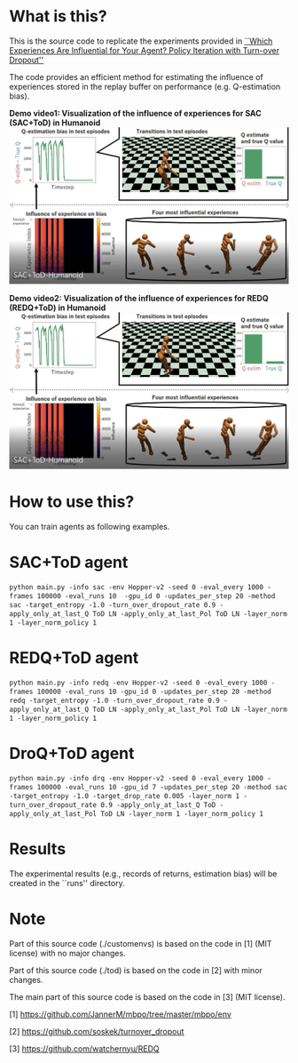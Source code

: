 # What is this?
This is the source code to replicate the experiments provided in [``Which Experiences Are Influential for Your Agent? Policy Iteration with Turn-over Dropout''](https://arxiv.org/abs/2301.11168)

The code provides an efficient method for estimating the influence of experiences stored in the replay buffer on performance (e.g. Q-estimation bias). 

**Demo video1: Visualization of the influence of experiences for SAC (SAC+ToD) in Humanoid**
[![SACToDHumanoid](figures/SAC+ToD-Humanoid.jpg)](https://drive.google.com/file/d/1jtQP0VVuJzPX778DtvgvSDE-mCD0wrbv/view?usp=share_link "SAC")

**Demo video2: Visualization of the influence of experiences for REDQ (REDQ+ToD) in Humanoid**
[![REDQToDHumanoid](figures/SAC+ToD-Humanoid.jpg)](https://drive.google.com/file/d/1mQ4GnF_HYEbUgImxFHdl1zeTu4rjXEvA/view?usp=share_link "REDQ")


# How to use this?
You can train agents as following examples.
# SAC+ToD agent
```
python main.py -info sac -env Hopper-v2 -seed 0 -eval_every 1000 -frames 100000 -eval_runs 10  -gpu_id 0 -updates_per_step 20 -method sac -target_entropy -1.0 -turn_over_dropout_rate 0.9 -apply_only_at_last_Q ToD LN -apply_only_at_last_Pol ToD LN -layer_norm 1 -layer_norm_policy 1
```

# REDQ+ToD agent
```
python main.py -info redq -env Hopper-v2 -seed 0 -eval_every 1000 -frames 100000 -eval_runs 10 -gpu_id 0 -updates_per_step 20 -method redq -target_entropy -1.0 -turn_over_dropout_rate 0.9 -apply_only_at_last_Q ToD LN -apply_only_at_last_Pol ToD LN -layer_norm 1 -layer_norm_policy 1
```

# DroQ+ToD agent
```
python main.py -info drq -env Hopper-v2 -seed 0 -eval_every 1000 -frames 100000 -eval_runs 10 -gpu_id 7 -updates_per_step 20 -method sac -target_entropy -1.0 -target_drop_rate 0.005 -layer_norm 1 -turn_over_dropout_rate 0.9 -apply_only_at_last_Q ToD -apply_only_at_last_Pol ToD LN -layer_norm 1 -layer_norm_policy 1
```

# Results

The experimental results (e.g., records of returns, estimation bias) will be created in the ``runs'' directory.


# Note

Part of this source code (./customenvs) is based on the code in [1] (MIT license) with no major changes.  

Part of this source code (./tod) is based on the code in [2] with minor changes. 

The main part of this source code is based on the code in [3] (MIT license). 


[1] https://github.com/JannerM/mbpo/tree/master/mbpo/env

[2] https://github.com/soskek/turnover_dropout

[3] https://github.com/watchernyu/REDQ
